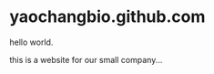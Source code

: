 yaochangbio.github.com
======================

hello world.

this is a website for our small company...
